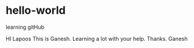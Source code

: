 # hello-world
learning gitHub


HI Lapoos
   This is Ganesh. Learning a lot with your help. Thanks.
   Ganesh
